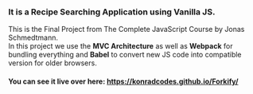 ### It is a **Recipe Searching Application using Vanilla JS**.

This is the Final Project from The Complete JavaScript Course by Jonas Schmedtmann.  
In this project we use the **MVC Architecture** as well as **Webpack** for bundling everything and **Babel** to convert new JS code into compatible version for older browsers.

#### You can see it live over here: **https://konradcodes.github.io/Forkify/**
